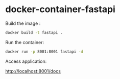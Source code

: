 # docker-container-fastapi

Build the image : 

```bash
docker build -t fastapi .
```

Run the container:

```bash
docker run -p 8001:8001 fastapi -d
```

Access application:

[http://localhost:8001/docs](http://localhost:8001/docs)